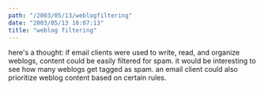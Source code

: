 ```yaml
---
path: "/2003/05/13/weblogfiltering" 
date: "2003/05/13 10:07:13" 
title: "weblog filtering" 
---
```

<p>here's a thought: if email clients were used to write, read, and organize weblogs, content could be easily filtered for spam. it would be interesting to see how many weblogs get tagged as spam. an email client could also prioritize weblog content based on certain rules.</p>